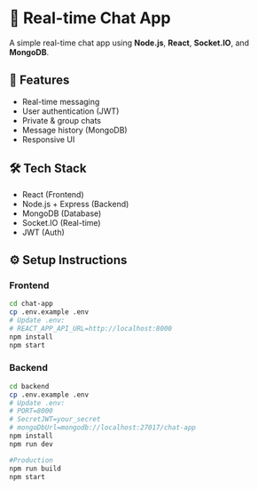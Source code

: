 # 💬 Real-time Chat App

A simple real-time chat app using **Node.js**, **React**, **Socket.IO**, and **MongoDB**.

## 🚀 Features

- Real-time messaging
- User authentication (JWT)
- Private & group chats
- Message history (MongoDB)
- Responsive UI

## 🛠️ Tech Stack

- React (Frontend)
- Node.js + Express (Backend)
- MongoDB (Database)
- Socket.IO (Real-time)
- JWT (Auth)

## ⚙️ Setup Instructions

### Frontend

```bash
cd chat-app
cp .env.example .env
# Update .env:
# REACT_APP_API_URL=http://localhost:8000
npm install
npm start
```

### Backend

```bash
cd backend
cp .env.example .env
# Update .env:
# PORT=8000
# SecretJWT=your_secret
# mongoDbUrl=mongodb://localhost:27017/chat-app
npm install
npm run dev

#Production
npm run build   
npm start       
```
